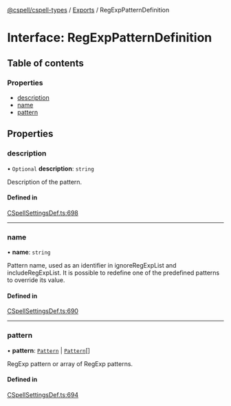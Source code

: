 [@cspell/cspell-types](../README.md) / [Exports](../modules.md) / RegExpPatternDefinition

# Interface: RegExpPatternDefinition

## Table of contents

### Properties

- [description](RegExpPatternDefinition.md#description)
- [name](RegExpPatternDefinition.md#name)
- [pattern](RegExpPatternDefinition.md#pattern)

## Properties

### description

• `Optional` **description**: `string`

Description of the pattern.

#### Defined in

[CSpellSettingsDef.ts:698](https://github.com/streetsidesoftware/cspell/blob/b805b11/packages/cspell-types/src/CSpellSettingsDef.ts#L698)

___

### name

• **name**: `string`

Pattern name, used as an identifier in ignoreRegExpList and includeRegExpList.
It is possible to redefine one of the predefined patterns to override its value.

#### Defined in

[CSpellSettingsDef.ts:690](https://github.com/streetsidesoftware/cspell/blob/b805b11/packages/cspell-types/src/CSpellSettingsDef.ts#L690)

___

### pattern

• **pattern**: [`Pattern`](../modules.md#pattern) \| [`Pattern`](../modules.md#pattern)[]

RegExp pattern or array of RegExp patterns.

#### Defined in

[CSpellSettingsDef.ts:694](https://github.com/streetsidesoftware/cspell/blob/b805b11/packages/cspell-types/src/CSpellSettingsDef.ts#L694)
